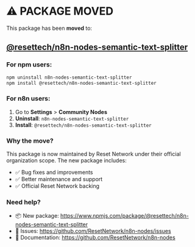 # ⚠️ PACKAGE MOVED

This package has been **moved** to:

## [@resettech/n8n-nodes-semantic-text-splitter](https://www.npmjs.com/package/@resettech/n8n-nodes-semantic-text-splitter)

### For npm users:
```bash
npm uninstall n8n-nodes-semantic-text-splitter
npm install @resettech/n8n-nodes-semantic-text-splitter
```

### For n8n users:
1. Go to **Settings** > **Community Nodes**
2. **Uninstall**: `n8n-nodes-semantic-text-splitter`
3. **Install**: `@resettech/n8n-nodes-semantic-text-splitter`

### Why the move?
This package is now maintained by Reset Network under their official organization scope. The new package includes:

- ✅ Bug fixes and improvements
- ✅ Better maintenance and support
- ✅ Official Reset Network backing

### Need help?
- 📦 New package: https://www.npmjs.com/package/@resettech/n8n-nodes-semantic-text-splitter
- 🐛 Issues: https://github.com/ResetNetwork/n8n-nodes/issues
- 📖 Documentation: https://github.com/ResetNetwork/n8n-nodes 